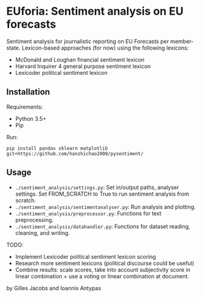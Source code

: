# EUforia: Sentiment analysis on EU forecasts

Sentiment analysis for journalistic reporting on EU Forecasts per member-state.
Lexicon-based approaches (for now) using the following lexicons:
- McDonald and Loughan financial sentiment lexicon
- Harvard Inquirer 4 general purpose sentiment lexicon
- Lexicoder political sentiment lexicon

## Installation
Requirements:
- Python 3.5+
- Pip

Run:

`pip install pandas sklearn matplotlib git+https://github.com/hanzhichao2000/pysentiment/`

## Usage
- `./sentiment_analysis/settings.py`: Set in/output paths, analyser settings. Set FROM_SCRATCH to True to run sentiment analysis from scratch.
- `./sentiment_analysis/sentimentanalyser.py`: Run analysis and plotting.
- `./sentiment_analysis/preprocessor.py`: Functions for text preprocessing.
- `./sentiment_analysis/datahandler.py`: Functions for dataset reading, cleaning, and writing.

TODO:
- Implement Lexicoder political sentiment lexicon scoring
- Research more sentiment lexicons (political discourse could be useful)
- Combine results: scale scores, take into account subjectivity score in linear combination + use a voting or linear combination at document.


by Gilles Jacobs and Ioannis Antypas